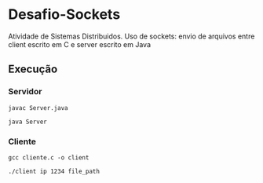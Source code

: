 # Desafio-Sockets
Atividade de Sistemas Distribuidos. Uso de sockets: envio de arquivos entre client escrito em C e server escrito em Java

## Execução

### Servidor
<code>javac Server.java</code>

<code>java Server</code>

### Cliente
<code>gcc cliente.c -o client</code>

<code>./client ip 1234 file_path</code>
